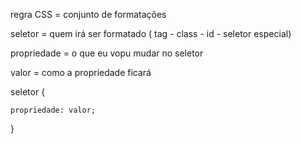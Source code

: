 regra CSS = conjunto de formatações

seletor = quem irá ser formatado ( tag - class - id - seletor especial)

propriedade = o que eu vopu mudar no seletor

valor = como a propriedade ficará

 

seletor {

    propriedade: valor;

}